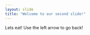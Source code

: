 ```yaml
---
layout: slide
title: "Welcome to our second slide!"
---
```

Lets eat!
Use the left arrow to go back!
